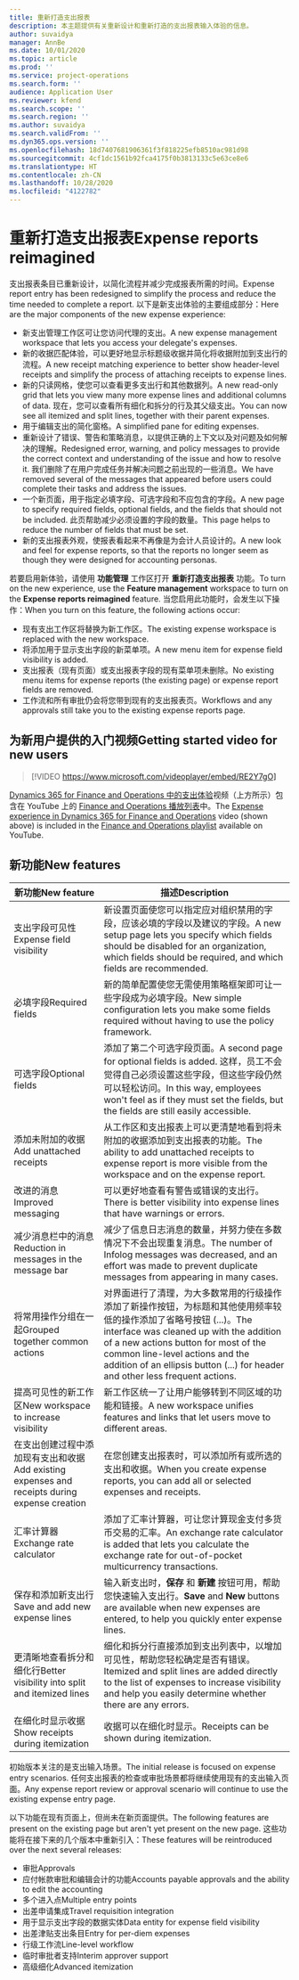 ```yaml
---
title: 重新打造支出报表
description: 本主题提供有关重新设计和重新打造的支出报表输入体验的信息。
author: suvaidya
manager: AnnBe
ms.date: 10/01/2020
ms.topic: article
ms.prod: ''
ms.service: project-operations
ms.search.form: ''
audience: Application User
ms.reviewer: kfend
ms.search.scope: ''
ms.search.region: ''
ms.author: suvaidya
ms.search.validFrom: ''
ms.dyn365.ops.version: ''
ms.openlocfilehash: 18d7407681906361f3f818225efb8510ac981d98
ms.sourcegitcommit: 4cf1dc1561b92fca4175f0b3813133c5e63ce8e6
ms.translationtype: HT
ms.contentlocale: zh-CN
ms.lasthandoff: 10/28/2020
ms.locfileid: "4122782"
---
```

# <a name="expense-reports-reimagined"></a><span data-ttu-id="e3e1f-103">重新打造支出报表</span><span class="sxs-lookup"><span data-stu-id="e3e1f-103">Expense reports reimagined</span></span>

<span data-ttu-id="e3e1f-104">支出报表条目已重新设计，以简化流程并减少完成报表所需的时间。</span><span class="sxs-lookup"><span data-stu-id="e3e1f-104">Expense report entry has been redesigned to simplify the process and reduce the time needed to complete a report.</span></span> <span data-ttu-id="e3e1f-105">以下是新支出体验的主要组成部分：</span><span class="sxs-lookup"><span data-stu-id="e3e1f-105">Here are the major components of the new expense experience:</span></span>

- <span data-ttu-id="e3e1f-106">新支出管理工作区可让您访问代理的支出。</span><span class="sxs-lookup"><span data-stu-id="e3e1f-106">A new expense management workspace that lets you access your delegate's expenses.</span></span>
- <span data-ttu-id="e3e1f-107">新的收据匹配体验，可以更好地显示标题级收据并简化将收据附加到支出行的流程。</span><span class="sxs-lookup"><span data-stu-id="e3e1f-107">A new receipt matching experience to better show header-level receipts and simplify the process of attaching receipts to expense lines.</span></span>
- <span data-ttu-id="e3e1f-108">新的只读网格，使您可以查看更多支出行和其他数据列。</span><span class="sxs-lookup"><span data-stu-id="e3e1f-108">A new read-only grid that lets you view many more expense lines and additional columns of data.</span></span> <span data-ttu-id="e3e1f-109">现在，您可以查看所有细化和拆分的行及其父级支出。</span><span class="sxs-lookup"><span data-stu-id="e3e1f-109">You can now see all itemized and split lines, together with their parent expenses.</span></span>
- <span data-ttu-id="e3e1f-110">用于编辑支出的简化窗格。</span><span class="sxs-lookup"><span data-stu-id="e3e1f-110">A simplified pane for editing expenses.</span></span>
- <span data-ttu-id="e3e1f-111">重新设计了错误、警告和策略消息，以提供正确的上下文以及对问题及如何解决的理解。</span><span class="sxs-lookup"><span data-stu-id="e3e1f-111">Redesigned error, warning, and policy messages to provide the correct context and understanding of the issue and how to resolve it.</span></span> <span data-ttu-id="e3e1f-112">我们删除了在用户完成任务并解决问题之前出现的一些消息。</span><span class="sxs-lookup"><span data-stu-id="e3e1f-112">We have removed several of the messages that appeared before users could complete their tasks and address the issues.</span></span>
- <span data-ttu-id="e3e1f-113">一个新页面，用于指定必填字段、可选字段和不应包含的字段。</span><span class="sxs-lookup"><span data-stu-id="e3e1f-113">A new page to specify required fields, optional fields, and the fields that should not be included.</span></span> <span data-ttu-id="e3e1f-114">此页帮助减少必须设置的字段的数量。</span><span class="sxs-lookup"><span data-stu-id="e3e1f-114">This page helps to reduce the number of fields that must be set.</span></span>
- <span data-ttu-id="e3e1f-115">新的支出报表外观，使报表看起来不再像是为会计人员设计的。</span><span class="sxs-lookup"><span data-stu-id="e3e1f-115">A new look and feel for expense reports, so that the reports no longer seem as though they were designed for accounting personas.</span></span>

<span data-ttu-id="e3e1f-116">若要启用新体验，请使用 **功能管理** 工作区打开 **重新打造支出报表** 功能。</span><span class="sxs-lookup"><span data-stu-id="e3e1f-116">To turn on the new experience, use the **Feature management** workspace to turn on the **Expense reports reimagined** feature.</span></span> <span data-ttu-id="e3e1f-117">当您启用此功能时，会发生以下操作：</span><span class="sxs-lookup"><span data-stu-id="e3e1f-117">When you turn on this feature, the following actions occur:</span></span>

- <span data-ttu-id="e3e1f-118">现有支出工作区将替换为新工作区。</span><span class="sxs-lookup"><span data-stu-id="e3e1f-118">The existing expense workspace is replaced with the new workspace.</span></span>
- <span data-ttu-id="e3e1f-119">将添加用于显示支出字段的新菜单项。</span><span class="sxs-lookup"><span data-stu-id="e3e1f-119">A new menu item for expense field visibility is added.</span></span>
- <span data-ttu-id="e3e1f-120">支出报表（现有页面）或支出报表字段的现有菜单项未删除。</span><span class="sxs-lookup"><span data-stu-id="e3e1f-120">No existing menu items for expense reports (the existing page) or expense report fields are removed.</span></span>
- <span data-ttu-id="e3e1f-121">工作流和所有审批仍会将您带到现有的支出报表页。</span><span class="sxs-lookup"><span data-stu-id="e3e1f-121">Workflows and any approvals still take you to the existing expense reports page.</span></span>

## <a name="getting-started-video-for-new-users"></a><span data-ttu-id="e3e1f-122">为新用户提供的入门视频</span><span class="sxs-lookup"><span data-stu-id="e3e1f-122">Getting started video for new users</span></span>

> [!VIDEO https://www.microsoft.com/videoplayer/embed/RE2Y7gO]

<span data-ttu-id="e3e1f-123">[Dynamics 365 for Finance and Operations 中的支出体验](https://youtu.be/Ocy-MsTvEE0)视频（上方所示）包含在 YouTube 上的 [Finance and Operations 播放列表](https://www.youtube.com/playlist?list=PLcakwueIHoT_SYfIaPGoOhloFoCXiUSyW)中。</span><span class="sxs-lookup"><span data-stu-id="e3e1f-123">The [Expense experience in Dynamics 365 for Finance and Operations](https://youtu.be/Ocy-MsTvEE0) video (shown above) is included in the [Finance and Operations playlist](https://www.youtube.com/playlist?list=PLcakwueIHoT_SYfIaPGoOhloFoCXiUSyW) available on YouTube.</span></span>

## <a name="new-features"></a><span data-ttu-id="e3e1f-124">新功能</span><span class="sxs-lookup"><span data-stu-id="e3e1f-124">New features</span></span>

| <span data-ttu-id="e3e1f-125">新功能</span><span class="sxs-lookup"><span data-stu-id="e3e1f-125">New feature</span></span> | <span data-ttu-id="e3e1f-126">描述</span><span class="sxs-lookup"><span data-stu-id="e3e1f-126">Description</span></span> |
|---|----|
| <span data-ttu-id="e3e1f-127">支出字段可见性</span><span class="sxs-lookup"><span data-stu-id="e3e1f-127">Expense field visibility</span></span> | <span data-ttu-id="e3e1f-128">新设置页面使您可以指定应对组织禁用的字段，应该必填的字段以及建议的字段。</span><span class="sxs-lookup"><span data-stu-id="e3e1f-128">A new setup page lets you specify which fields should be disabled for an organization, which fields should be required, and which fields are recommended.</span></span> |
| <span data-ttu-id="e3e1f-129">必填字段</span><span class="sxs-lookup"><span data-stu-id="e3e1f-129">Required fields</span></span> | <span data-ttu-id="e3e1f-130">新的简单配置使您无需使用策略框架即可让一些字段成为必填字段。</span><span class="sxs-lookup"><span data-stu-id="e3e1f-130">New simple configuration lets you make some fields required without having to use the policy framework.</span></span> |
| <span data-ttu-id="e3e1f-131">可选字段</span><span class="sxs-lookup"><span data-stu-id="e3e1f-131">Optional fields</span></span> | <span data-ttu-id="e3e1f-132">添加了第二个可选字段页面。</span><span class="sxs-lookup"><span data-stu-id="e3e1f-132">A second page for optional fields is added.</span></span> <span data-ttu-id="e3e1f-133">这样，员工不会觉得自己必须设置这些字段，但这些字段仍然可以轻松访问。</span><span class="sxs-lookup"><span data-stu-id="e3e1f-133">In this way, employees won't feel as if they must set the fields, but the fields are still easily accessible.</span></span> |
| <span data-ttu-id="e3e1f-134">添加未附加的收据</span><span class="sxs-lookup"><span data-stu-id="e3e1f-134">Add unattached receipts</span></span> | <span data-ttu-id="e3e1f-135">从工作区和支出报表上可以更清楚地看到将未附加的收据添加到支出报表的功能。</span><span class="sxs-lookup"><span data-stu-id="e3e1f-135">The ability to add unattached receipts to expense report is more visible from the workspace and on the expense report.</span></span> |
| <span data-ttu-id="e3e1f-136">改进的消息</span><span class="sxs-lookup"><span data-stu-id="e3e1f-136">Improved messaging</span></span> | <span data-ttu-id="e3e1f-137">可以更好地查看有警告或错误的支出行。</span><span class="sxs-lookup"><span data-stu-id="e3e1f-137">There is better visibility into expense lines that have warnings or errors.</span></span> |
| <span data-ttu-id="e3e1f-138">减少消息栏中的消息</span><span class="sxs-lookup"><span data-stu-id="e3e1f-138">Reduction in messages in the message bar</span></span>| <span data-ttu-id="e3e1f-139">减少了信息日志消息的数量，并努力使在多数情况下不会出现重复消息。</span><span class="sxs-lookup"><span data-stu-id="e3e1f-139">The number of Infolog messages was decreased, and an effort was made to prevent duplicate messages from appearing in many cases.</span></span> |
| <span data-ttu-id="e3e1f-140">将常用操作分组在一起</span><span class="sxs-lookup"><span data-stu-id="e3e1f-140">Grouped together common actions</span></span> | <span data-ttu-id="e3e1f-141">对界面进行了清理，为大多数常用的行级操作添加了新操作按钮，为标题和其他使用频率较低的操作添加了省略号按钮 (...)。</span><span class="sxs-lookup"><span data-stu-id="e3e1f-141">The interface was cleaned up with the addition of a new actions button for most of the common line-level actions and the addition of an ellipsis button (...) for header and other less frequent actions.</span></span> |
| <span data-ttu-id="e3e1f-142">提高可见性的新工作区</span><span class="sxs-lookup"><span data-stu-id="e3e1f-142">New workspace to increase visibility</span></span> | <span data-ttu-id="e3e1f-143">新工作区统一了让用户能够转到不同区域的功能和链接。</span><span class="sxs-lookup"><span data-stu-id="e3e1f-143">A new workspace unifies features and links that let users move to different areas.</span></span> |
| <span data-ttu-id="e3e1f-144">在支出创建过程中添加现有支出和收据</span><span class="sxs-lookup"><span data-stu-id="e3e1f-144">Add existing expenses and receipts during expense creation</span></span> | <span data-ttu-id="e3e1f-145">在您创建支出报表时，可以添加所有或所选的支出和收据。</span><span class="sxs-lookup"><span data-stu-id="e3e1f-145">When you create expense reports, you can add all or selected expenses and receipts.</span></span> |
| <span data-ttu-id="e3e1f-146">汇率计算器</span><span class="sxs-lookup"><span data-stu-id="e3e1f-146">Exchange rate calculator</span></span> | <span data-ttu-id="e3e1f-147">添加了汇率计算器，可让您计算现金支付多货币交易的汇率。</span><span class="sxs-lookup"><span data-stu-id="e3e1f-147">An exchange rate calculator is added that lets you calculate the exchange rate for out-of-pocket multicurrency transactions.</span></span> |
| <span data-ttu-id="e3e1f-148">保存和添加新支出行</span><span class="sxs-lookup"><span data-stu-id="e3e1f-148">Save and add new expense lines</span></span> | <span data-ttu-id="e3e1f-149">输入新支出时，**保存** 和 **新建** 按钮可用，帮助您快速输入支出行。</span><span class="sxs-lookup"><span data-stu-id="e3e1f-149">**Save** and **New** buttons are available when new expenses are entered, to help you quickly enter expense lines.</span></span> |
| <span data-ttu-id="e3e1f-150">更清晰地查看拆分和细化行</span><span class="sxs-lookup"><span data-stu-id="e3e1f-150">Better visibility into split and itemized lines</span></span> | <span data-ttu-id="e3e1f-151">细化和拆分行直接添加到支出列表中，以增加可见性，帮助您轻松确定是否有错误。</span><span class="sxs-lookup"><span data-stu-id="e3e1f-151">Itemized and split lines are added directly to the list of expenses to increase visibility and help you easily determine whether there are any errors.</span></span> |
| <span data-ttu-id="e3e1f-152">在细化时显示收据</span><span class="sxs-lookup"><span data-stu-id="e3e1f-152">Show receipts during itemization</span></span> | <span data-ttu-id="e3e1f-153">收据可以在细化时显示。</span><span class="sxs-lookup"><span data-stu-id="e3e1f-153">Receipts can be shown during itemization.</span></span> |

<span data-ttu-id="e3e1f-154">初始版本关注的是支出输入场景。</span><span class="sxs-lookup"><span data-stu-id="e3e1f-154">The initial release is focused on expense entry scenarios.</span></span> <span data-ttu-id="e3e1f-155">任何支出报表的检查或审批场景都将继续使用现有的支出输入页面。</span><span class="sxs-lookup"><span data-stu-id="e3e1f-155">Any expense report review or approval scenario will continue to use the existing expense entry page.</span></span>

<span data-ttu-id="e3e1f-156">以下功能在现有页面上，但尚未在新页面提供。</span><span class="sxs-lookup"><span data-stu-id="e3e1f-156">The following features are present on the existing page but aren't yet present on the new page.</span></span> <span data-ttu-id="e3e1f-157">这些功能将在接下来的几个版本中重新引入：</span><span class="sxs-lookup"><span data-stu-id="e3e1f-157">These features will be reintroduced over the next several releases:</span></span>

- <span data-ttu-id="e3e1f-158">审批</span><span class="sxs-lookup"><span data-stu-id="e3e1f-158">Approvals</span></span>
- <span data-ttu-id="e3e1f-159">应付帐款审批和编辑会计的功能</span><span class="sxs-lookup"><span data-stu-id="e3e1f-159">Accounts payable approvals and the ability to edit the accounting</span></span>
- <span data-ttu-id="e3e1f-160">多个进入点</span><span class="sxs-lookup"><span data-stu-id="e3e1f-160">Multiple entry points</span></span>
- <span data-ttu-id="e3e1f-161">出差申请集成</span><span class="sxs-lookup"><span data-stu-id="e3e1f-161">Travel requisition integration</span></span>
- <span data-ttu-id="e3e1f-162">用于显示支出字段的数据实体</span><span class="sxs-lookup"><span data-stu-id="e3e1f-162">Data entity for expense field visibility</span></span>
- <span data-ttu-id="e3e1f-163">出差津贴支出条目</span><span class="sxs-lookup"><span data-stu-id="e3e1f-163">Entry for per-diem expenses</span></span>
- <span data-ttu-id="e3e1f-164">行级工作流</span><span class="sxs-lookup"><span data-stu-id="e3e1f-164">Line-level workflow</span></span>
- <span data-ttu-id="e3e1f-165">临时审批者支持</span><span class="sxs-lookup"><span data-stu-id="e3e1f-165">Interim approver support</span></span>
- <span data-ttu-id="e3e1f-166">高级细化</span><span class="sxs-lookup"><span data-stu-id="e3e1f-166">Advanced itemization</span></span>
